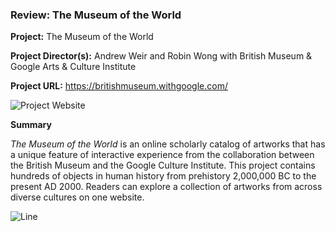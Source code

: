 ### Review: The Museum of the World

**Project:** The Museum of the World

**Project Director(s):** Andrew Weir and Robin Wong with British Museum & Google Arts & Culture Institute 

**Project URL:** <https://britishmuseum.withgoogle.com/>


![Project Website](https://yuhkak.github.io/YuhkaK/images/World.png)



**Summary**

_The Museum of the World_ is an online scholarly catalog of artworks that has a unique feature of interactive experience from the collaboration between the British Museum and the Google Culture Institute. This project contains hundreds of objects in human history from prehistory 2,000,000 BC to the present AD 2000. Readers can explore a collection of artworks from across diverse cultures on one website.




![Line](https://yuhkak.github.io/YuhkaK/images/Connect.png)
